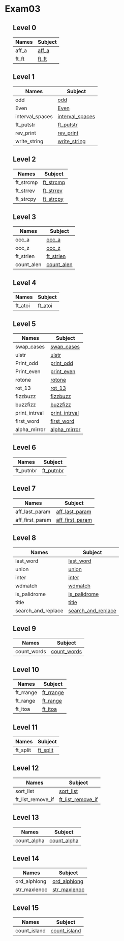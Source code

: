# Exam03

<div style="margin-left: auto;
            margin-right: auto;
            width: 90%">

## Level 0
| Names | Subject |
| --- | --- |
| aff_a    | [aff_a](./Subjects/Level0/aff_a/aff_a.subject.txt)    |
| ft_ft    | [ft_ft](./Subjects/Level0/ft_ft/ft_ft.subject.txt)    |

## Level 1
| Names | Subject |
| --- | --- |
| odd       | [odd](./Subjects/Level1/odd/odd.subject.txt)    |
| Even      | [Even](./Subjects/Level1/even/even.subject.txt)     |
| interval_spaces    | [interval_spaces](./Subjects/Level1/interval_spaces/interval_spaces.subject.txt)     |
| ft_putstr | [ft_putstr](./Subjects/Level1/ft_putstr/ft_putstr.subject.txt)     |
| rev_print | [rev_print](./Subjects/Level1/rev_print/rev_print.subject.txt)     |
| write_string | [write_string](./Subjects/Level1/write_string/write_string.subject.txt)     |

## Level 2
| Names | Subject |
| --- | --- |
| ft_strcmp | [ft_strcmp](./Subjects/Level2/ft_strcmp/ft_strcmp.subject.txt)     |
| ft_strrev | [ft_strrev](./Subjects/Level2/ft_strrev/ft_strrev.subject.txt)     |
| ft_strcpy | [ft_strcpy](./Subjects/Level2/ft_strcpy/ft_strcpy.subject.txt)     |

## Level 3
| Names | Subject |
| --- | --- |
| occ_a     | [occ_a](./Subjects/Level3/occ_a/occ_a.subject.txt)     |
| occ_z     | [occ_z](./Subjects/Level3/occ_z/occ_z.subject.txt)     |
| ft_strlen | [ft_strlen](./Subjects/Level3/ft_strlen/ft_strlen.subject.txt) |
| count_alen     | [count_alen](./Subjects/Level3/count_alen/count_alen.subject.txt)     |

## Level 4
| Names | Subject |
| --- | --- |
| ft_atoi   | [ft_atoi](./Subjects/Level4/ft_atoi/ft_atoi.subject.txt)   |

## Level 5
| Names | Subject |
| --- | --- |
| swap_cases| [swap_cases](./Subjects/Level5/swap_cases/swap_cases.subject.txt)     |
| ulstr     | [ulstr](./Subjects/Level5/ulstr/ulstr.subject.txt)     |
| Print_odd | [print_odd](./Subjects/Level5/print_odd/print_odd.subject.txt) |
| Print_even| [print_even](./Subjects/Level5/print_even/print_even.subject.txt)     |
| rotone    | [rotone](./Subjects/Level5/rotone/rotone.subject.txt)     |
| rot_13    | [rot_13](./Subjects/Level5/rot_13/rot_13.subject.txt)     |
| fizzbuzz  | [fizzbuzz](./Subjects/Level5/fizzbuzz/fizzbuzz.subject.txt)     |
| buzzfizz  | [buzzfizz](./Subjects/Level5/buzzfizz/buzzfizz.subject.txt)     |
| print_intrval| [print_intrval](./Subjects/Level5/print_intrval/print_intrval.subject.txt)     |
| first_word  | [first_word](./Subjects/Level5/first_word/first_word.subject.txt)     |
| alpha_mirror  | [alpha_mirror](./Subjects/Level5/alpha_mirror/alpha_mirror.subject.txt)     |

## Level 6
| Names | Subject |
| --- | --- |
| ft_putnbr| [ft_putnbr](./Subjects/Level6/ft_putnbr/ft_putnbr.subject.txt)     |

## Level 7
| Names | Subject |
| --- | --- |
| aff_last_param   | [aff_last_param](./Subjects/Level7/aff_last_param/aff_last_param.subject.txt)   |
| aff_first_param   | [aff_first_param](./Subjects/Level7/aff_first_param/aff_first_param.subject.txt)   |

## Level 8
| Names | Subject |
| --- | --- |
| last_word   | [last_word](./Subjects/Level8/last_word/last_word.subject.txt)   |
| union   | [union](./Subjects/Level8/union/union.subject.txt)   |
| inter   | [inter](./Subjects/Level8/inter/inter.subject.txt)   |
| wdmatch   | [wdmatch](./Subjects/Level8/wdmatch/wdmatch.subject.txt)   |
| is_palidrome   | [is_palidrome](./Subjects/Level8/is_palidrome/is_palidrome.subject.txt)   |
| title   | [title](./Subjects/Level8/title/title.subject.txt)   |
| search_and_replace   | [search_and_replace](./Subjects/Level8/search_and_replace/search_and_replace.subject.txt)   |

## Level 9
| Names | Subject |
| --- | --- |
| count_words   | [count_words](./Subjects/Level9/count_words/count_words.subject.txt)   |

## Level 10
| Names | Subject |
| --- | --- |
| ft_rrange   | [ft_rrange](./Subjects/Level10/ft_rrange/ft_rrange.subject.txt)   |
| ft_range   | [ft_range](./Subjects/Level10/ft_range/ft_range.subject.txt)   |
| ft_itoa   | [ft_itoa](./Subjects/Level10/ft_itoa/ft_itoa.subject.txt)   |

## Level 11
| Names | Subject |
| --- | --- |
| ft_split   | [ft_split](./Subjects/Level11/ft_split/ft_split.subject.txt)   |

## Level 12
| Names | Subject |
| --- | --- |
| sort_list   | [sort_list](./Subjects/Level12/sort_list/sort_list.subject.txt)   |
| ft_list_remove_if   | [ft_list_remove_if](./Subjects/Level12/ft_list_remove_if/ft_list_remove_if.subject.txt)   |

## Level 13
| Names | Subject |
| --- | --- |
| count_alpha   | [count_alpha](./Subjects/Level13/count_alpha/count_alpha.subject.txt)   |

## Level 14
| Names | Subject |
| --- | --- |
| ord_alphlong   | [ord_alphlong](./Subjects/Level14/ord_alphlong/ord_alphlong.subject.txt)   |
| str_maxlenoc   | [str_maxlenoc](./Subjects/Level14/str_maxlenoc/str_maxlenoc.subject.txt)   |

## Level 15
| Names | Subject |
| --- | --- |
| count_island   | [count_island](./Subjects/Level15/count_island/count_island.subject.txt)   |

</div>


